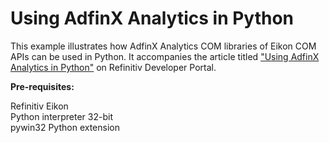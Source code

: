 # Using AdfinX Analytics in Python

This example illustrates how AdfinX Analytics COM libraries of Eikon COM APIs can be used in Python. It accompanies the article titled ["Using AdfinX Analytics in Python"](https://developers.refinitiv.com/article/using-adfinx-analytics-python) on Refinitiv Developer Portal.

**Pre-requisites:** 

Refinitiv Eikon  
Python interpreter 32-bit  
pywin32 Python extension  
